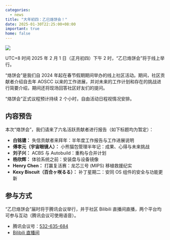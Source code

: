 ```yaml
---
categories:
  - news
title: "大年初四：乙巳烙饼会！"
date: 2025-01-30T22:25:00+08:00
important: true
home: false
---
```


![](/assets/news/springcon-2025.png)

UTC+8 时间 2025 年 2 月 1 日（正月初四）下午 2 时，“乙巳烙饼会”将于线上举行。

“烙饼会”是我们自 2024 年起在春节假期期间举办的线上社区活动。期间，社区贡献者介绍自去年 AOSCC 以来的工作进展，并对未来的工作计划和存在的挑战进行简要介绍，期间还将现场回答社区好友们的提问。

“烙饼会”正式议程预计持续 2 个小时，自由活动日程视情况安排。

内容预告
---

本次“烙饼会”，我们请来了六名活跃贡献者进行报告（如下标题均为暂定）：

- **白铭骢：** 失信贡献者来拜年：半年度工作报告与工作进展说明
- **傅孝元（宇宙眼镜人）：** 小熊猫包管理半年记：成果、心得与未来挑战
- **刘子兴：** ACBS 与 Autobuild：重构与合并计划
- **杨欣辉：** 体验系统之前：安装盘与设备镜像
- **Henry Chen：** 打赢复活赛：龙芯三号 (MIPS) 移植救援纪实
- **Kexy Biscuit（百合ヶ咲るる）：** 补丁星期二：安同 OS 组件的安全与功能更新

参与方式
---

“乙巳烙饼会”届时将于腾讯会议举行，并于社区 Bilibili 直播间直播，两个平台均可参与互动（腾讯会议可使用语音）。

- 腾讯会议号：[532-635-684](https://meeting.tencent.com/dm/d6mqRN4jFqKI)
- [Bilibili 直播间](https://live.bilibili.com/30341581)
